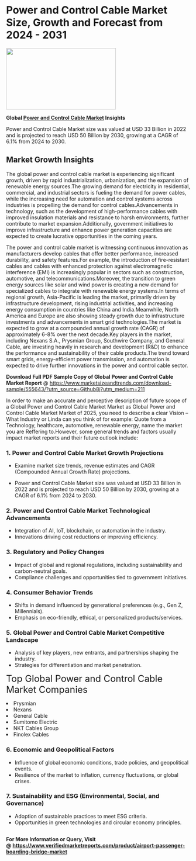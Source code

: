 <H1>Power and Control Cable Market Size, Growth and Forecast from 2024 - 2031</H1><img class="aligncenter size-medium wp-image-584254" src="https://thirdeyenews.in/wp-content/uploads/2024/09/Global-Market-Research-300x168.jpeg" alt="" width="300" height="168" /><p><strong>Global&nbsp;<a href="https://www.marketsizeandtrends.com/download-sample/555643/?utm_source=Github8j?utm_medium=211">Power and Control Cable Market</a> Insights</strong></p><p>Power and Control Cable Market size was valued at USD 33 Billion in 2022 and is projected to reach USD 50 Billion by 2030, growing at a CAGR of 6.1% from 2024 to 2030.</p><p><h2>Market Growth Insights</h2> <p>The global power and control cable market is experiencing significant growth, driven by rapid industrialization, urbanization, and the expansion of renewable energy sources.The growing demand for electricity in residential, commercial, and industrial sectors is fueling the demand for power cables, while the increasing need for automation and control systems across industries is propelling the demand for control cables.Advancements in technology, such as the development of high-performance cables with improved insulation materials and resistance to harsh environments, further contribute to market expansion.Additionally, government initiatives to improve infrastructure and enhance power generation capacities are expected to create lucrative opportunities in the coming years.</p> <p>The power and control cable market is witnessing continuous innovation as manufacturers develop cables that offer better performance, increased durability, and safety features.For example, the introduction of fire-resistant cables and cables with enhanced protection against electromagnetic interference (EMI) is increasingly popular in sectors such as construction, automotive, and telecommunications.Moreover, the transition to green energy sources like solar and wind power is creating a new demand for specialized cables to integrate with renewable energy systems.In terms of regional growth, Asia-Pacific is leading the market, primarily driven by infrastructure development, rising industrial activities, and increasing energy consumption in countries like China and India.Meanwhile, North America and Europe are also showing steady growth due to infrastructure investments and advancements in smart grid technologies.The market is expected to grow at a compounded annual growth rate (CAGR) of approximately 6-8% over the next decade.Key players in the market, including Nexans S.A., Prysmian Group, Southwire Company, and General Cable, are investing heavily in research and development (R&D) to enhance the performance and sustainability of their cable products.The trend toward smart grids, energy-efficient power transmission, and automation is expected to drive further innovations in the power and control cable sector.<p><span class=""><strong>Download Full PDF Sample Copy of Global Power and Control Cable Market Report</strong> @ <a href="https://www.marketsizeandtrends.com/download-sample/555643/?utm_source=Github8j?utm_medium=211" target="_blank">https://www.marketsizeandtrends.com/download-sample/555643/?utm_source=Github8j?utm_medium=211</a></span></p><p>In order to make an accurate and perceptive description of future scope of a Global&nbsp;Power and Control Cable Market Market as Global&nbsp;Power and Control Cable Market Market of 2025, you need to describe a clear Vision &ndash; What Industry or Linda can you think of for example: Quote from a Technology, healthcare, automotive, renewable energy, name the market you are Reffering to.However, some general trends and factors usually impact market reports and their future outlook include:</p><h3>1.&nbsp;<strong>Power and Control Cable Market Growth Projections</strong></h3><ul><li>Examine market size trends, revenue estimates and CAGR (Compounded Annual Growth Rate) projections.</li><li><p>Power and Control Cable Market size was valued at USD 33 Billion in 2022 and is projected to reach USD 50 Billion by 2030, growing at a CAGR of 6.1% from 2024 to 2030.</p></li></ul><h3>2.&nbsp;<strong>Power and Control Cable Market Technological Advancements</strong></h3><ul><li>Integration of AI, IoT, blockchain, or automation in the industry.</li><li>Innovations driving cost reductions or improving efficiency.</li></ul><h3>3.&nbsp;<strong>Regulatory and Policy Changes</strong></h3><ul><li>Impact of global and regional regulations, including sustainability and carbon-neutral goals.</li><li>Compliance challenges and opportunities tied to government initiatives.</li></ul><h3>4.&nbsp;<strong>Consumer Behavior Trends</strong></h3><ul><li>Shifts in demand influenced by generational preferences (e.g., Gen Z, Millennials).</li><li>Emphasis on eco-friendly, ethical, or personalized products/services.</li></ul><h3>5.&nbsp;<strong>Global Power and Control Cable Market Competitive Landscape</strong></h3><ul><li>Analysis of key players, new entrants, and partnerships shaping the industry.</li><li>Strategies for differentiation and market penetration.</li></ul><p data-pm-slice="1 1 []"><span style="color: inherit; font-family: inherit; font-size: 25px;">Top Global Power and Control Cable Market Companies</span></p><div class="" data-test-id=""><p><li>Prysmian</li><li> Nexans</li><li> General Cable</li><li> Sumitomo Electric</li><li> NKT Cables Group</li><li> Finolex Cables</li></p></div><h3>6.&nbsp;<strong>Economic and Geopolitical Factors</strong></h3><ul><li>Influence of global economic conditions, trade policies, and geopolitical events.</li><li>Resilience of the market to inflation, currency fluctuations, or global crises.</li></ul><h3>7.&nbsp;<strong>Sustainability and ESG (Environmental, Social, and Governance)</strong></h3><ul><li>Adoption of sustainable practices to meet ESG criteria.</li><li>Opportunities in green technologies and circular economy principles.</li></ul><h2><strong style="font-size: 14px;">For More Information or Query, Visit @&nbsp;</strong><a style="background-color: #ffffff; font-size: 14px;" href="https://www.marketsizeandtrends.com/report/power-and-control-cable-market/" target="_blank">https://www.verifiedmarketreports.com/product/airport-passenger-boarding-bridge-market</a></h2>